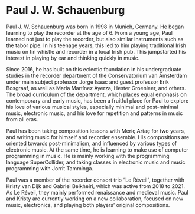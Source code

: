 # Paul J. W. Schauenburg

Paul J. W. Schauenburg was born in 1998 in Munich, Germany. He began learning to play the recorder at the age of 6. From a young age, Paul learned not just to play the recorder, but also similar instruments such as the tabor pipe. In his teenage years, this led to him playing traditional Irish music on tin whistle and recorder in a local Irish pub. This jumpstarted his interest in playing by ear and thinking quickly in music.

Since 2016, he has built on this eclectic foundation in his undergraduate studies in the recorder department of the Conservatorium van Amsterdam under main subject professor Jorge Isaac and guest professor Erik Bosgraaf, as well as María Martínez Ayerza, Hester Groenleer, and others. The broad curriculum of the department, which places equal emphasis on contemporary and early music, has been a fruitful place for Paul to explore his love of various musical styles, especially minimal and post-minimal music, electronic music, and his love for repetition and patterns in music from all eras.

Paul has been taking composition lessons with Meriç Artaç for two years, and writing music for himself and recorder ensemble. His compositions are oriented towards post-minimalism, and influenced by various types of electronic music. At the same time, he is learning to make use of computer programming in music. He is mainly working with the programming language SuperCollider, and taking classes in electronic music and music programming with Jorrit Tamminga.

Paul was a member of the recorder consort trio “Le Réveil”, together with Kristy van Dijk and Gabriel Belkheiri, which was active from 2018 to 2021. As Le Réveil, they mainly performed renaissance and medieval music. Paul and Kristy are currently working on a new collaboration, focused on new music, electronics, and playing both players’ original compositions.
